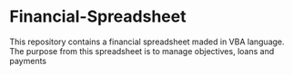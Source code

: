 # Financial-Spreadsheet
This repository contains a financial spreadsheet maded in VBA language.  The purpose from this spreadsheet is to manage  objectives,  loans and payments
